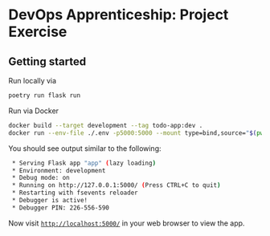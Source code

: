 # DevOps Apprenticeship: Project Exercise

## Getting started

Run locally via 
```bash
poetry run flask run
```

Run via Docker 
```bash
docker build --target development --tag todo-app:dev .  
docker run --env-file ./.env -p5000:5000 --mount type=bind,source="$(pwd)"todo_app,target=/app/todo_app todo-app:dev
```

You should see output similar to the following:
```bash
 * Serving Flask app "app" (lazy loading)
 * Environment: development
 * Debug mode: on
 * Running on http://127.0.0.1:5000/ (Press CTRL+C to quit)
 * Restarting with fsevents reloader
 * Debugger is active!
 * Debugger PIN: 226-556-590
```
Now visit [`http://localhost:5000/`](http://localhost:5000/) in your web browser to view the app.

